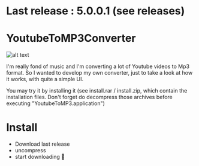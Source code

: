 # Last release : 5.0.0.1 (see releases)

# YoutubeToMP3Converter

![alt text](https://github.com/DorianNaaji/YoutubeToMP3Converter/blob/master/ui.png "User interface")

I'm really fond of music and I'm converting a lot of Youtube videos to Mp3 format.
So I wanted to develop my own converter, just to take a look at how it works, with quite a simple UI.

You may try it by installing it (see install.rar / install.zip, which contain the installation files. Don't forget do decompress those archives before executing "YoutubeToMP3.application")

# Install

* Download last release
* uncompress
* start downloading 🎉
